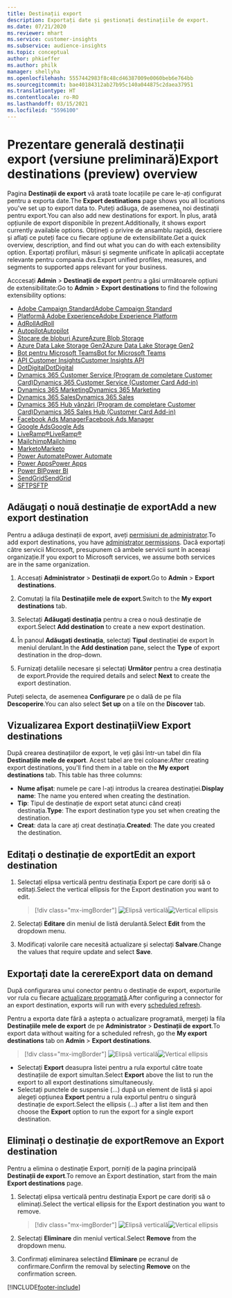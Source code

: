 ```yaml
---
title: Destinații export
description: Exportați date și gestionați destinațiile de export.
ms.date: 07/21/2020
ms.reviewer: mhart
ms.service: customer-insights
ms.subservice: audience-insights
ms.topic: conceptual
author: phkieffer
ms.author: philk
manager: shellyha
ms.openlocfilehash: 5557442983f8c48cd46387009e0060beb6e764bb
ms.sourcegitcommit: bae40184312ab27b95c140a044875c2daea37951
ms.translationtype: HT
ms.contentlocale: ro-RO
ms.lasthandoff: 03/15/2021
ms.locfileid: "5596100"
---
```

# <a name="export-destinations-preview-overview"></a><span data-ttu-id="b21c8-103">Prezentare generală destinații export (versiune preliminară)</span><span class="sxs-lookup"><span data-stu-id="b21c8-103">Export destinations (preview) overview</span></span>

<span data-ttu-id="b21c8-104">Pagina **Destinații de export** vă arată toate locațiile pe care le-ați configurat pentru a exporta date.</span><span class="sxs-lookup"><span data-stu-id="b21c8-104">The **Export destinations** page shows you all locations you've set up to export data to.</span></span> <span data-ttu-id="b21c8-105">Puteți adăuga, de asemenea, noi destinații pentru export.</span><span class="sxs-lookup"><span data-stu-id="b21c8-105">You can also add new destinations for export.</span></span> <span data-ttu-id="b21c8-106">În plus, arată opțiunile de export disponibile în prezent.</span><span class="sxs-lookup"><span data-stu-id="b21c8-106">Additionally, it shows export currently available options.</span></span> <span data-ttu-id="b21c8-107">Obțineți o privire de ansamblu rapidă, descriere și aflați ce puteți face cu fiecare opțiune de extensibilitate.</span><span class="sxs-lookup"><span data-stu-id="b21c8-107">Get a quick overview, description, and find out what you can do with each extensibility option.</span></span> <span data-ttu-id="b21c8-108">Exportați profiluri, măsuri și segmente unificate în aplicații acceptate relevante pentru compania dvs.</span><span class="sxs-lookup"><span data-stu-id="b21c8-108">Export unified profiles, measures, and segments to supported apps relevant for your business.</span></span>

<span data-ttu-id="b21c8-109">Acccesați **Admin** > **Destinații de export** pentru a găsi următoarele opțiuni de extensibilitate:</span><span class="sxs-lookup"><span data-stu-id="b21c8-109">Go to **Admin** > **Export destinations** to find the following extensibility options:</span></span>

- [<span data-ttu-id="b21c8-110">Adobe Campaign Standard</span><span class="sxs-lookup"><span data-stu-id="b21c8-110">Adobe Campaign Standard</span></span>](export-adobe-campaign-standard.md)
- [<span data-ttu-id="b21c8-111">Platformă Adobe Experience</span><span class="sxs-lookup"><span data-stu-id="b21c8-111">Adobe Experience Platform</span></span>](export-adobe-experience-platform.md)
- [<span data-ttu-id="b21c8-112">AdRoll</span><span class="sxs-lookup"><span data-stu-id="b21c8-112">AdRoll</span></span>](export-adroll.md)
- [<span data-ttu-id="b21c8-113">Autopilot</span><span class="sxs-lookup"><span data-stu-id="b21c8-113">Autopilot</span></span>](export-autopilot.md)
- [<span data-ttu-id="b21c8-114">Stocare de bloburi Azure</span><span class="sxs-lookup"><span data-stu-id="b21c8-114">Azure Blob Storage</span></span>](export-azure-blob-storage.md)
- [<span data-ttu-id="b21c8-115">Azure Data Lake Storage Gen2</span><span class="sxs-lookup"><span data-stu-id="b21c8-115">Azure Data Lake Storage Gen2</span></span>](export-azure-data-lake-storage-gen2.md)
- [<span data-ttu-id="b21c8-116">Bot pentru Microsoft Teams</span><span class="sxs-lookup"><span data-stu-id="b21c8-116">Bot for Microsoft Teams</span></span>](export-teams-bot.md)
- [<span data-ttu-id="b21c8-117">API Customer Insights</span><span class="sxs-lookup"><span data-stu-id="b21c8-117">Customer Insights API</span></span>](apis.md)
- [<span data-ttu-id="b21c8-118">DotDigital</span><span class="sxs-lookup"><span data-stu-id="b21c8-118">DotDigital</span></span>](export-dotdigital.md)
- [<span data-ttu-id="b21c8-119">Dynamics 365 Customer Service (Program de completare Customer Card)</span><span class="sxs-lookup"><span data-stu-id="b21c8-119">Dynamics 365 Customer Service (Customer Card Add-in)</span></span>](customer-card-add-in.md)
- [<span data-ttu-id="b21c8-120">Dynamics 365 Marketing</span><span class="sxs-lookup"><span data-stu-id="b21c8-120">Dynamics 365 Marketing</span></span>](export-dynamics365-marketing.md)
- [<span data-ttu-id="b21c8-121">Dynamics 365 Sales</span><span class="sxs-lookup"><span data-stu-id="b21c8-121">Dynamics 365 Sales</span></span>](export-dynamics365-sales.md)
- [<span data-ttu-id="b21c8-122">Dynamics 365 Hub vânzări (Program de completare Customer Card)</span><span class="sxs-lookup"><span data-stu-id="b21c8-122">Dynamics 365 Sales Hub (Customer Card Add-in)</span></span>](customer-card-add-in.md)
- [<span data-ttu-id="b21c8-123">Facebook Ads Manager</span><span class="sxs-lookup"><span data-stu-id="b21c8-123">Facebook Ads Manager</span></span>](export-facebook.md)
- [<span data-ttu-id="b21c8-124">Google Ads</span><span class="sxs-lookup"><span data-stu-id="b21c8-124">Google Ads</span></span>](export-google-ads.md)
- [<span data-ttu-id="b21c8-125">LiveRamp&reg;</span><span class="sxs-lookup"><span data-stu-id="b21c8-125">LiveRamp&reg;</span></span>](export-liveramp.md)
- [<span data-ttu-id="b21c8-126">Mailchimp</span><span class="sxs-lookup"><span data-stu-id="b21c8-126">Mailchimp</span></span>](export-mailchimp.md)
- [<span data-ttu-id="b21c8-127">Marketo</span><span class="sxs-lookup"><span data-stu-id="b21c8-127">Marketo</span></span>](export-marketo.md)
- [<span data-ttu-id="b21c8-128">Power Automate</span><span class="sxs-lookup"><span data-stu-id="b21c8-128">Power Automate</span></span>](export-power-automate.md)
- [<span data-ttu-id="b21c8-129">Power Apps</span><span class="sxs-lookup"><span data-stu-id="b21c8-129">Power Apps</span></span>](export-power-apps.md)
- [<span data-ttu-id="b21c8-130">Power BI</span><span class="sxs-lookup"><span data-stu-id="b21c8-130">Power BI</span></span>](export-power-bi.md)
- [<span data-ttu-id="b21c8-131">SendGrid</span><span class="sxs-lookup"><span data-stu-id="b21c8-131">SendGrid</span></span>](export-sendgrid.md)
- [<span data-ttu-id="b21c8-132">SFTP</span><span class="sxs-lookup"><span data-stu-id="b21c8-132">SFTP</span></span>](export-sftp.md)

## <a name="add-a-new-export-destination"></a><span data-ttu-id="b21c8-133">Adăugați o nouă destinație de export</span><span class="sxs-lookup"><span data-stu-id="b21c8-133">Add a new export destination</span></span>

<span data-ttu-id="b21c8-134">Pentru a adăuga destinații de export, aveți [permisiuni de administrator](permissions.md).</span><span class="sxs-lookup"><span data-stu-id="b21c8-134">To add export destinations, you have [administrator permissions](permissions.md).</span></span> <span data-ttu-id="b21c8-135">Dacă exportați către servicii Microsoft, presupunem că ambele servicii sunt în aceeași organizație.</span><span class="sxs-lookup"><span data-stu-id="b21c8-135">If you export to Microsoft services, we assume both services are in the same organization.</span></span>

1. <span data-ttu-id="b21c8-136">Accesați **Administrator** > **Destinații de export**.</span><span class="sxs-lookup"><span data-stu-id="b21c8-136">Go to **Admin** > **Export destinations**.</span></span>

1. <span data-ttu-id="b21c8-137">Comutați la fila **Destinațiile mele de export**.</span><span class="sxs-lookup"><span data-stu-id="b21c8-137">Switch to the **My export destinations** tab.</span></span>

1. <span data-ttu-id="b21c8-138">Selectați **Adăugați destinația** pentru a crea o nouă destinație de export.</span><span class="sxs-lookup"><span data-stu-id="b21c8-138">Select **Add destination** to create a new export destination.</span></span>

1. <span data-ttu-id="b21c8-139">În panoul **Adăugați destinația**, selectați **Tipul** destinației de export în meniul derulant.</span><span class="sxs-lookup"><span data-stu-id="b21c8-139">In the **Add destination** pane, select the **Type** of export destination in the drop-down.</span></span>

1. <span data-ttu-id="b21c8-140">Furnizați detaliile necesare și selectați **Următor** pentru a crea destinația de export.</span><span class="sxs-lookup"><span data-stu-id="b21c8-140">Provide the required details and select **Next** to create the export destination.</span></span>

<span data-ttu-id="b21c8-141">Puteți selecta, de asemenea **Configurare** pe o dală de pe fila **Descoperire**.</span><span class="sxs-lookup"><span data-stu-id="b21c8-141">You can also select **Set up** on a tile on the **Discover** tab.</span></span>

## <a name="view-export-destinations"></a><span data-ttu-id="b21c8-142">Vizualizarea Export destinații</span><span class="sxs-lookup"><span data-stu-id="b21c8-142">View Export destinations</span></span>

<span data-ttu-id="b21c8-143">După crearea destinațiilor de export, le veți găsi într-un tabel din fila **Destinațiile mele de export**. Acest tabel are trei coloane:</span><span class="sxs-lookup"><span data-stu-id="b21c8-143">After creating export destinations, you'll find them in a table on the **My export destinations** tab. This table has three columns:</span></span>

- <span data-ttu-id="b21c8-144">**Nume afișat**: numele pe care l-ați introdus la crearea destinației.</span><span class="sxs-lookup"><span data-stu-id="b21c8-144">**Display name**: The name you entered when creating the destination.</span></span>
- <span data-ttu-id="b21c8-145">**Tip**: Tipul de destinație de export setat atunci când creați destinația.</span><span class="sxs-lookup"><span data-stu-id="b21c8-145">**Type**: The export destination type you set when creating the destination.</span></span>
- <span data-ttu-id="b21c8-146">**Creat**: data la care ați creat destinația.</span><span class="sxs-lookup"><span data-stu-id="b21c8-146">**Created**: The date you created the destination.</span></span>

## <a name="edit-an-export-destination"></a><span data-ttu-id="b21c8-147">Editați o destinație de export</span><span class="sxs-lookup"><span data-stu-id="b21c8-147">Edit an export destination</span></span>

1. <span data-ttu-id="b21c8-148">Selectați elipsa verticală pentru destinația Export pe care doriți să o editați.</span><span class="sxs-lookup"><span data-stu-id="b21c8-148">Select the vertical ellipsis for the Export destination you want to edit.</span></span>

   > [!div class="mx-imgBorder"]
   > <span data-ttu-id="b21c8-149">![Elipsă verticală](media/export-destinations-page-ellipsis.png "Elipsă verticală")</span><span class="sxs-lookup"><span data-stu-id="b21c8-149">![Vertical ellipsis](media/export-destinations-page-ellipsis.png "Vertical ellipsis")</span></span>

1. <span data-ttu-id="b21c8-150">Selectați **Editare** din meniul de listă derulantă.</span><span class="sxs-lookup"><span data-stu-id="b21c8-150">Select **Edit** from the dropdown menu.</span></span>

1. <span data-ttu-id="b21c8-151">Modificați valorile care necesită actualizare și selectați **Salvare**.</span><span class="sxs-lookup"><span data-stu-id="b21c8-151">Change the values that require update and select **Save**.</span></span>

## <a name="export-data-on-demand"></a><span data-ttu-id="b21c8-152">Exportați date la cerere</span><span class="sxs-lookup"><span data-stu-id="b21c8-152">Export data on demand</span></span>

<span data-ttu-id="b21c8-153">După configurarea unui conector pentru o destinație de export, exporturile vor rula cu fiecare [actualizare programată](system.md#schedule-tab).</span><span class="sxs-lookup"><span data-stu-id="b21c8-153">After configuring a connector for an export destination, exports will run with every [scheduled refresh](system.md#schedule-tab).</span></span>

<span data-ttu-id="b21c8-154">Pentru a exporta date fără a aștepta o actualizare programată, mergeți la fila **Destinațiile mele de export** de pe **Administrator** > **Destinații de export**.</span><span class="sxs-lookup"><span data-stu-id="b21c8-154">To export data without waiting for a scheduled refresh, go the **My export destinations** tab on **Admin** > **Export destinations**.</span></span>

> [!div class="mx-imgBorder"]
> <span data-ttu-id="b21c8-155">![Elipsă verticală](media/export-destinations-page-ellipsis.png "Elipsă verticală")</span><span class="sxs-lookup"><span data-stu-id="b21c8-155">![Vertical ellipsis](media/export-destinations-page-ellipsis.png "Vertical ellipsis")</span></span>

- <span data-ttu-id="b21c8-156">Selectați **Export** deasupra listei pentru a rula exportul către toate destinațiile de export simultan.</span><span class="sxs-lookup"><span data-stu-id="b21c8-156">Select **Export** above the list to run the export to all export destinations simultaneously.</span></span>
- <span data-ttu-id="b21c8-157">Selectați punctele de suspensie (...) după un element de listă și apoi alegeți opțiunea **Export** pentru a rula exportul pentru o singură destinație de export.</span><span class="sxs-lookup"><span data-stu-id="b21c8-157">Select the ellipsis (...) after a list item and then choose the **Export** option to run the export for a single export destination.</span></span>

## <a name="remove-an-export-destination"></a><span data-ttu-id="b21c8-158">Eliminați o destinație de export</span><span class="sxs-lookup"><span data-stu-id="b21c8-158">Remove an Export destination</span></span>

<span data-ttu-id="b21c8-159">Pentru a elimina o destinație Export, porniți de la pagina principală **Destinații de export**.</span><span class="sxs-lookup"><span data-stu-id="b21c8-159">To remove an Export destination, start from the main **Export destinations** page.</span></span>

1. <span data-ttu-id="b21c8-160">Selectați elipsa verticală pentru destinația Export pe care doriți să o eliminați.</span><span class="sxs-lookup"><span data-stu-id="b21c8-160">Select the vertical ellipsis for the Export destination you want to remove.</span></span>

   > [!div class="mx-imgBorder"]
   > <span data-ttu-id="b21c8-161">![Elipsă verticală](media/export-destinations-page-ellipsis.png "Elipsă verticală")</span><span class="sxs-lookup"><span data-stu-id="b21c8-161">![Vertical ellipsis](media/export-destinations-page-ellipsis.png "Vertical ellipsis")</span></span>

2. <span data-ttu-id="b21c8-162">Selectați **Eliminare** din meniul vertical.</span><span class="sxs-lookup"><span data-stu-id="b21c8-162">Select **Remove** from the dropdown menu.</span></span>

3. <span data-ttu-id="b21c8-163">Confirmați eliminarea selectând **Eliminare** pe ecranul de confirmare.</span><span class="sxs-lookup"><span data-stu-id="b21c8-163">Confirm the removal by selecting **Remove** on the confirmation screen.</span></span>


[!INCLUDE[footer-include](../includes/footer-banner.md)]